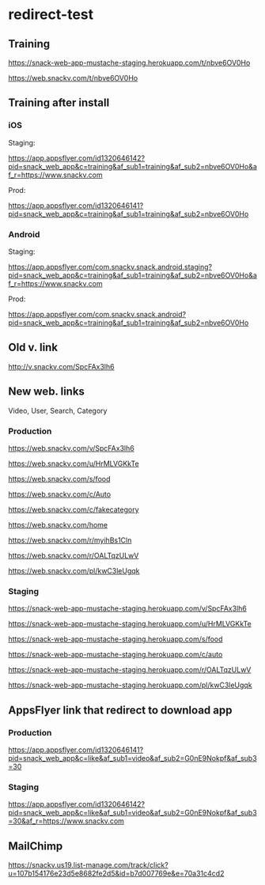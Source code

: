 # redirect-test

## Training
https://snack-web-app-mustache-staging.herokuapp.com/t/nbve6OV0Ho

https://web.snackv.com/t/nbve6OV0Ho

## Training after install
### iOS
Staging:

https://app.appsflyer.com/id1320646142?pid=snack_web_app&c=training&af_sub1=training&af_sub2=nbve6OV0Ho&af_r=https://www.snackv.com

Prod:

https://app.appsflyer.com/id1320646141?pid=snack_web_app&c=training&af_sub1=training&af_sub2=nbve6OV0Ho

### Android
Staging:

https://app.appsflyer.com/com.snackv.snack.android.staging?pid=snack_web_app&c=training&af_sub1=training&af_sub2=nbve6OV0Ho&af_r=https://www.snackv.com

Prod:

https://app.appsflyer.com/com.snackv.snack.android?pid=snack_web_app&c=training&af_sub1=training&af_sub2=nbve6OV0Ho

## Old v. link
http://v.snackv.com/SpcFAx3lh6

## New web. links
Video, User, Search, Category

### Production
https://web.snackv.com/v/SpcFAx3lh6

https://web.snackv.com/u/HrMLVGKkTe

https://web.snackv.com/s/food

https://web.snackv.com/c/Auto

https://web.snackv.com/c/fakecategory

https://web.snackv.com/home

https://web.snackv.com/r/myihBs1Cln

https://web.snackv.com/r/OALTqzULwV

https://web.snackv.com/pl/kwC3leUgqk

### Staging
https://snack-web-app-mustache-staging.herokuapp.com/v/SpcFAx3lh6

https://snack-web-app-mustache-staging.herokuapp.com/u/HrMLVGKkTe

https://snack-web-app-mustache-staging.herokuapp.com/s/food

https://snack-web-app-mustache-staging.herokuapp.com/c/auto

https://snack-web-app-mustache-staging.herokuapp.com/r/OALTqzULwV

https://snack-web-app-mustache-staging.herokuapp.com/pl/kwC3leUgqk



## AppsFlyer link that redirect to download app
### Production
https://app.appsflyer.com/id1320646141?pid=snack_web_app&c=like&af_sub1=video&af_sub2=G0nE9Nokpf&af_sub3=30


### Staging
https://app.appsflyer.com/id1320646142?pid=snack_web_app&c=like&af_sub1=video&af_sub2=G0nE9Nokpf&af_sub3=30&af_r=https://www.snackv.com

## MailChimp
https://snackv.us19.list-manage.com/track/click?u=107b154176e23d5e8682fe2d5&id=b7d007769e&e=70a31c4cd2
